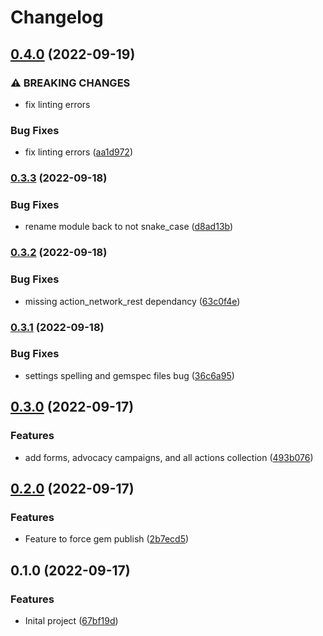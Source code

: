 # Changelog

## [0.4.0](https://www.github.com/joe-irving/jekyll-action-network/compare/v0.3.3...v0.4.0) (2022-09-19)


### ⚠ BREAKING CHANGES

* fix linting errors

### Bug Fixes

* fix linting errors ([aa1d972](https://www.github.com/joe-irving/jekyll-action-network/commit/aa1d972739a669d05762dc46043650e9454a6d81))

### [0.3.3](https://www.github.com/joe-irving/jekyll-action-network/compare/v0.3.2...v0.3.3) (2022-09-18)


### Bug Fixes

* rename module back to not snake_case ([d8ad13b](https://www.github.com/joe-irving/jekyll-action-network/commit/d8ad13b21187a042aa32929d6744dda428dea6aa))

### [0.3.2](https://www.github.com/joe-irving/jekyll-action-network/compare/v0.3.1...v0.3.2) (2022-09-18)


### Bug Fixes

* missing action_network_rest dependancy ([63c0f4e](https://www.github.com/joe-irving/jekyll-action-network/commit/63c0f4ec4a62c87be63e41d1a2f51bf9728ca821))

### [0.3.1](https://www.github.com/joe-irving/jekyll-action-network/compare/v0.3.0...v0.3.1) (2022-09-18)


### Bug Fixes

* settings spelling and gemspec files bug ([36c6a95](https://www.github.com/joe-irving/jekyll-action-network/commit/36c6a953c404ff8f5757ea83fd9aa1adb921c674))

## [0.3.0](https://www.github.com/joe-irving/jekyll-action-network/compare/v0.2.0...v0.3.0) (2022-09-17)


### Features

* add forms, advocacy campaigns, and all actions collection ([493b076](https://www.github.com/joe-irving/jekyll-action-network/commit/493b076e784f159a119a4a8424c54c4859a574dd))

## [0.2.0](https://www.github.com/joe-irving/jekyll-action-network/compare/v0.1.0...v0.2.0) (2022-09-17)


### Features

* Feature to force gem publish ([2b7ecd5](https://www.github.com/joe-irving/jekyll-action-network/commit/2b7ecd52ec0bd85d4765b8aeb13b1ddf25257c3a))

## 0.1.0 (2022-09-17)


### Features

* Inital project ([67bf19d](https://www.github.com/joe-irving/jekyll-action-network/commit/67bf19d03caafb9a3b90bbe6e940de75a8ec52a8))
